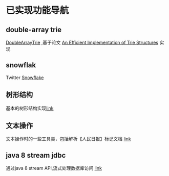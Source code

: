 # 已实现功能导航

## double-array trie
[DoubleArrayTrie](https://github.com/wuda0112/common-utils/blob/master/src/main/java/com/wuda/tree/DoubleArrayTrie.java) ,基于论文
[An Efficient Implementation of Trie Structures](http://citeseerx.ist.psu.edu/viewdoc/download?doi=10.1.1.14.8665&rep=rep1&type=pdf) 实现

## snowflak
Twitter [Snowflake](https://github.com/wuda0112/common-utils/blob/master/src/main/java/com/wuda/keygen/KeyGeneratorSnowflake.java)

## 树形结构
基本的树形结构实现[link](https://github.com/wuda0112/common-utils/tree/master/src/main/java/com/wuda/tree)

## 文本操作
文本操作时的一些工具类，包括解析【人民日报】标记文档 [link](https://github.com/wuda0112/common-utils/tree/master/src/main/java/com/wuda/text)

## java 8 stream jdbc
通过java 8 stream API,流式处理数据库访问 [link](https://github.com/wuda0112/common-utils/blob/master/src/main/java/com/wuda/jdbc/Jdbcs.java)
